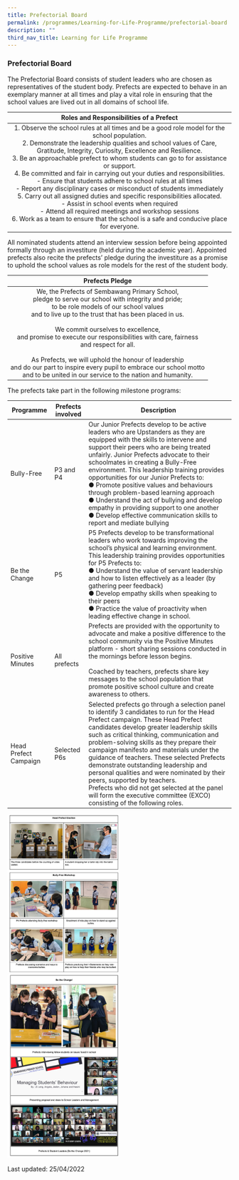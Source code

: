 ```yaml
---
title: Prefectorial Board
permalink: /programmes/Learning-for-Life-Programme/prefectorial-board
description: ""
third_nav_title: Learning for Life Programme
---
```

### Prefectorial Board

The Prefectorial Board consists of student leaders who are chosen as representatives of the student body. Prefects are expected to behave in an exemplary manner at all times and play a vital role in ensuring that the school values are lived out in all domains of school life.

| Roles and Responsibilities of a Prefect |
|:---:|
| 1. Observe the school rules at all times and be a good role model for the school population.<br>2. Demonstrate the leadership qualities and school values of Care, Gratitude, Integrity, Curiosity, Excellence and Resilience.<br>3. Be an approachable prefect to whom students can go to for assistance or support.<br>4. Be committed and fair in carrying out your duties and responsibilities.<br>-   Ensure that students adhere to school rules at all times<br>-   Report any disciplinary cases or misconduct of students immediately<br>5. Carry out all assigned duties and specific responsibilities allocated.<br>-   Assist in school events when required<br>-   Attend all required meetings and workshop sessions<br>6. Work as a team to ensure that the school is a safe and conducive place for everyone. |

All nominated students attend an interview session before being appointed formally through an investiture (held during the academic year). Appointed prefects also recite the prefects’ pledge during the investiture as a promise to uphold the school values as role models for the rest of the student body.

| Prefects Pledge |
|:---:|
| We, the Prefects of Sembawang Primary School,<br>pledge to serve our school with integrity and pride;<br>to be role models of our school values<br>and to live up to the trust that has been placed in us.<br> <br>We commit ourselves to excellence,<br>and promise to execute our responsibilities with care, fairness<br>and respect for all.<br> <br>As Prefects, we will uphold the honour of leadership<br>and do our part to inspire every pupil to embrace our school motto<br>and to be united in our service to the nation and humanity. |

The prefects take part in the following milestone programs:

| Programme | Prefects involved | Description |
|---|---|---|
| Bully-Free | P3 and P4 | Our Junior Prefects develop to be active leaders who are Upstanders as they are equipped with the skills to intervene and support their peers who are being treated unfairly. Junior Prefects advocate to their schoolmates in creating a Bully-Free environment. This leadership training provides opportunities for our Junior Prefects to:<br>●      Promote positive values and behaviours through problem-based learning approach<br>●      Understand the act of bullying and develop empathy in providing support to one another<br>●      Develop effective communication skills to report and mediate bullying |
| Be the Change | P5 | P5 Prefects develop to be transformational leaders who work towards improving the school’s physical and learning environment. This leadership training provides opportunities for P5 Prefects to:<br>●      Understand the value of servant leadership and how to listen effectively as a leader (by gathering peer feedback)<br>●      Develop empathy skills when speaking to their peers<br>●      Practice the value of proactivity when leading effective change in school. |
| Positive Minutes | All prefects | Prefects are provided with the opportunity to advocate and make a positive difference to the school community via the Positive Minutes platform - short sharing sessions conducted in the mornings before lesson begins.<br><br>Coached by teachers, prefects share key messages to the school population that promote positive school culture and create awareness to others. |
| Head Prefect Campaign | Selected P6s | Selected prefects go through a selection panel to identify 3 candidates to run for the Head Prefect campaign. These Head Prefect candidates develop greater leadership skills such as critical thinking, communication and problem-solving skills as they prepare their campaign manifesto and materials under the guidance of teachers. These selected Prefects demonstrate outstanding leadership and personal qualities and were nominated by their peers, supported by teachers.<br>Prefects who did not get selected at the panel will form the executive committee (EXCO) consisting of the following roles. |

<img src="images/pb1.png" 
     style="width:50%">
<img src="images/pb2.png" 
     style="width:50%">


Last updated: 25/04/2022